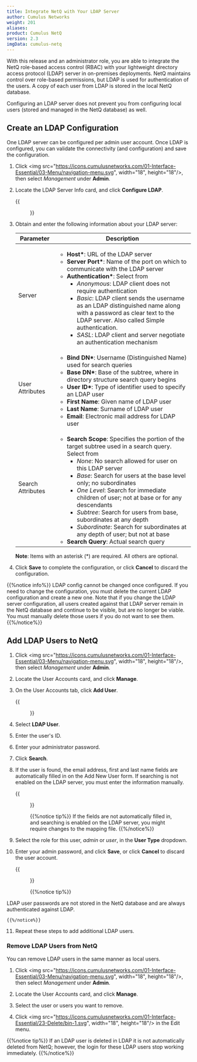 ```yaml
---
title: Integrate NetQ with Your LDAP Server
author: Cumulus Networks
weight: 201
aliases:
product: Cumulus NetQ
version: 2.3
imgData: cumulus-netq
---
```

With this release and an administrator role, you are able to integrate the NetQ role-based access control (RBAC) with your lightweight directory access protocol (LDAP) server in on-premises deployments. NetQ maintains control over role-based permissions, but LDAP is used for authentication of the users. A copy of each user from LDAP is stored in the local NetQ database.

Configuring an LDAP server does not prevent you from configuring local users (stored and managed in the NetQ database) as well.

## Create an LDAP Configuration

One LDAP server can be configured per admin user account. Once LDAP is configured, you can validate the connectivity (and configuration) and save the configuration.

1. Click <img src="https://icons.cumulusnetworks.com/01-Interface-Essential/03-Menu/navigation-menu.svg", width="18", height="18"/>, then select *Management* under **Admin**.

2. Locate the LDAP Server Info card, and click **Configure LDAP**.

    {{<figure src="https://dkahegywkrw3e.cloudfront.net/images/netq/netq-mgmt-ldap-config-modal-230.png" width="500">}}

3. Obtain and enter the following information about your LDAP server:

    | Parameter | Description |
    | --------- | ----------- |
    | Server    | <ul><li><strong>Host\*</strong>: URL of the LDAP server</li><li><strong>Server Port\*</strong>: Name of the port on which to communicate with the LDAP server</li><li><strong>Authentication\*</strong>: Select from <ul><li><em>Anonymous</em>: LDAP client does not require authentication</li><li><em>Basic</em>: LDAP client sends the username as an LDAP distinguished name along with a password as clear text to the LDAP server. Also called Simple authentication.</li><li><em>SASL</em>: LDAP client and server negotiate an authentication mechanism</li></ul></ul> |
    | User Attributes | <ul><li><strong>Bind DN\*</strong>: Username (Distinguished Name) used for search queries</li><li><strong>Base DN\*</strong>: Base of the subtree, where in directory structure search query begins</li><li><strong>User ID\*</strong>: Type of identifier used to specify an LDAP user</li><li><strong>First Name</strong>: Given name of LDAP user</li><li><strong>Last Name</strong>: Surname of LDAP user</li><li><strong>Email</strong>: Electronic mail address for LDAP user</li></ul> |
    | Search Attributes | <ul><li><strong>Search Scope</strong>: Specifies the portion of the target subtree used in a search query. Select from <ul><li><em>None</em>: No search allowed for user on this LDAP server</li><li><em>Base</em>: Search for users at the base level only; no subordinates</li><li><em>One Level</em>: Search for immediate children of user; not at base or for any descendants</li><li><em>Subtree</em>: Search for users from base, subordinates at any depth</li><li><em>Subordinate</em>: Search for subordinates at any depth of user; but not at base</li></ul><li><strong>Search Query</strong>: Actual search query</li></ul> |

    **Note**: Items with an asterisk (*) are required. All others are optional.

4. Click **Save** to complete the configuration, or click **Cancel** to discard the configuration.

{{%notice info%}}
LDAP config cannot be changed once configured. If you need to change the configuration, you must delete the current LDAP configuration and create a new one. Note that if you change the LDAP server configuration, all users created against that LDAP server remain in the NetQ database and continue to be visible, but are no longer be viable. You must manually delete those users if you do not want to see them.
{{%/notice%}}

## Add LDAP Users to NetQ

1. Click <img src="https://icons.cumulusnetworks.com/01-Interface-Essential/03-Menu/navigation-menu.svg", width="18", height="18"/>, then select *Management* under **Admin**.

2. Locate the User Accounts card, and click **Manage**.

3. On the User Accounts tab, click **Add User**.

    {{<figure src="https://dkahegywkrw3e.cloudfront.net/images/netq/netq-mgmt-user-acct-add-new-user-modal-230.png" width="250">}}

4. Select **LDAP User**.

5. Enter the user's ID.

6. Enter your administrator password. 

7. Click **Search**.

8. If the user is found, the email address, first and last name fields are automatically filled in on the Add New User form. If searching is not enabled on the LDAP server, you must enter the information manually.

    {{<figure src="https://dkahegywkrw3e.cloudfront.net/images/netq/netq-mgmt-user-acct-ldap-search-result-230.png" width="300">}}

    {{%notice tip%}}
If the fields are not automatically filled in, and searching is enabled on the LDAP server, you might require changes to the mapping file.
    {{%/notice%}}

9. Select the role for this user, *admin* or *user*, in the **User Type** dropdown.

10. Enter your admin password, and click **Save**, or click **Cancel** to discard the user account.

    {{<figure src="https://dkahegywkrw3e.cloudfront.net/images/netq/netq-mgmt-user-acct-fullscr-added-user-230.png" width="700">}}

    {{%notice tip%}}

LDAP user passwords are not stored in the NetQ database and are always authenticated against LDAP.

    {{%/notice%}}

11. Repeat these steps to add additional LDAP users.

### Remove LDAP Users from NetQ

You can remove LDAP users in the same manner as local users.

1. Click <img src="https://icons.cumulusnetworks.com/01-Interface-Essential/03-Menu/navigation-menu.svg", width="18", height="18"/>, then select *Management* under **Admin**.

2. Locate the User Accounts card, and click **Manage**.

3. Select the user or users you want to remove.

4. Click <img src="https://icons.cumulusnetworks.com/01-Interface-Essential/23-Delete/bin-1.svg", width="18", height="18"/> in the Edit menu.

{{%notice tip%}}
If an LDAP user is deleted in LDAP it is not automatically deleted from NetQ; however, the login for these LDAP users stop working immediately.
{{%/notice%}}